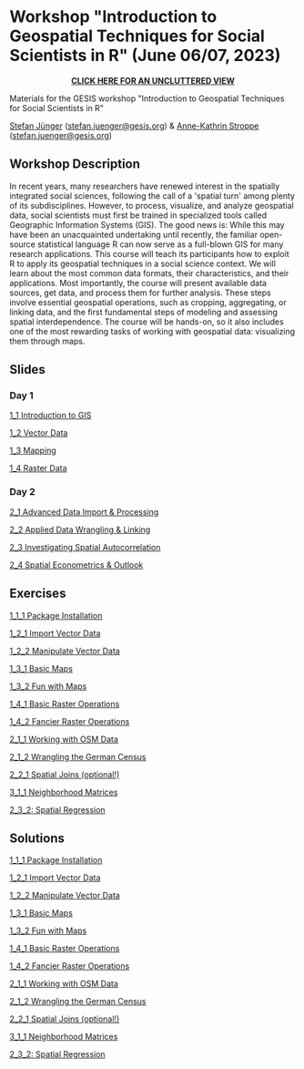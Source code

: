# Workshop "Introduction to Geospatial Techniques for Social Scientists in R" (June 06/07, 2023)

<p align=center>   
<a href="https://stefanjuenger.github.io/gesis-workshop-geospatial-techniques-R-2023/"><b>CLICK HERE FOR AN UNCLUTTERED VIEW</b></a> 
</p>

Materials for the GESIS workshop "Introduction to Geospatial Techniques for Social Scientists in R" 

[Stefan Jünger](https://stefanjuenger.github.io) (stefan.juenger@gesis.org) & [Anne-Kathrin Stroppe](stefan.juenger@gesis.org) (stefan.juenger@gesis.org)

## Workshop Description
In recent years, many researchers have renewed interest in the spatially integrated social sciences, following the call of a 'spatial turn' among plenty of its subdisciplines. However, to process, visualize, and analyze geospatial data, social scientists must first be trained in specialized tools called Geographic Information Systems (GIS). The good news is: While this may have been an unacquainted undertaking until recently, the familiar open-source statistical language R can now serve as a full-blown GIS for many research applications.
This course will teach its participants how to exploit R to apply its geospatial techniques in a social science context. We will learn about the most common data formats, their characteristics, and their applications. Most importantly, the course will present available data sources, get data, and process them for further analysis. These steps involve essential geospatial operations, such as cropping, aggregating, or linking data, and the first fundamental steps of modeling and assessing spatial interdependence. The course will be hands-on, so it also includes one of the most rewarding tasks of working with geospatial data: visualizing them through maps.

## Slides
### Day 1
[1_1 Introduction to GIS](https://stefanjuenger.github.io/gesis-workshop-geospatial-techniques-R-2023/slides/1_1_Introduction_GIS.html)

[1_2 Vector Data](https://stefanjuenger.github.io/gesis-workshop-geospatial-techniques-R-2023/slides/1_2_Vector_Data.html)

[1_3 Mapping](https://stefanjuenger.github.io/gesis-workshop-geospatial-techniques-R-2023/slides/1_3_Mapping.html)

[1_4 Raster Data](https://stefanjuenger.github.io/gesis-workshop-geospatial-techniques-R-2023/slides/1_4_Raster_Data.html)

### Day 2
[2_1 Advanced Data Import & Processing](https://stefanjuenger.github.io/gesis-workshop-geospatial-techniques-R-2023/slides/2_1_Advanced_Data_Import_Processing.html)

[2_2 Applied Data Wrangling & Linking](https://stefanjuenger.github.io/gesis-workshop-geospatial-techniques-R-2023/slides/2_2_Applied_Data_Wrangling.html)

[2_3 Investigating Spatial Autocorrelation](https://stefanjuenger.github.io/gesis-workshop-geospatial-techniques-R-2023/slides/2_3_Investigating_Spatial_Autocorrelation.html)

[2_4 Spatial Econometrics & Outlook](https://stefanjuenger.github.io/gesis-workshop-geospatial-techniques-R-2023/slides/2_4_Spatial_Econometrics_Outlook.html)



## Exercises
[1_1_1 Package Installation](https://stefanjuenger.github.io/gesis-workshop-geospatial-techniques-R-2023/exercises/1_1_1_Package_Installation.html)

[1_2_1 Import Vector Data](https://stefanjuenger.github.io/gesis-workshop-geospatial-techniques-R-2023/exercises/1_2_1_Import_Vector_Data.html)

[1_2_2 Manipulate Vector Data](https://stefanjuenger.github.io/gesis-workshop-geospatial-techniques-R-2023/exercises/1_2_1_Manipulate_Vector_Data.html)

[1_3_1 Basic Maps](https://stefanjuenger.github.io/gesis-workshop-geospatial-techniques-R-2023/exercises/1_3_1_Basic_Maps.html)

[1_3_2 Fun with Maps](https://stefanjuenger.github.io/gesis-workshop-geospatial-techniques-R-2023/exercises/1_3_2_Fun_with_Maps.html)

[1_4_1 Basic Raster Operations](https://stefanjuenger.github.io/gesis-workshop-geospatial-techniques-R-2023/exercises/1_4_1_Basic_Raster_Operations.html)

[1_4_2 Fancier Raster Operations](https://stefanjuenger.github.io/gesis-workshop-geospatial-techniques-R-2023/exercises/1_4_2_Fancier_Raster_Operations.html)

[2_1_1 Working with OSM Data](https://stefanjuenger.github.io/gesis-workshop-geospatial-techniques-R-2023/exercises/2_1_1_Working_with_OSM_Data.html)

[2_1_2 Wrangling the German Census](https://stefanjuenger.github.io/gesis-workshop-geospatial-techniques-R-2023/exercises/2_1_2_Wrangling_the_German_Census.html)

[2_2_1 Spatial Joins (optional!)](https://stefanjuenger.github.io/gesis-workshop-geospatial-techniques-R-2023/exercises/2_2_1_Spatial_Joins.html)

[3_1_1 Neighborhood Matrices](https://stefanjuenger.github.io/gesis-workshop-geospatial-techniques-R-2023/exercises/3_1_1_Neighborhood_Matrices.html)

[2_3_2: Spatial Regression](https://stefanjuenger.github.io/gesis-workshop-geospatial-techniques-R-2023/exercises/2_3_2_Spatial_Regression.html)

## Solutions
[1_1_1 Package Installation](https://stefanjuenger.github.io/gesis-workshop-geospatial-techniques-R-2023/solutions/1_1_1_Package_Installation.html)

[1_2_1 Import Vector Data](https://stefanjuenger.github.io/gesis-workshop-geospatial-techniques-R-2023/solutions/1_2_1_Import_Vector_Data.html)

[1_2_2 Manipulate Vector Data](https://stefanjuenger.github.io/gesis-workshop-geospatial-techniques-R-2023/solutions/1_2_1_Manipulate_Vector_Data.html)

[1_3_1 Basic Maps](https://stefanjuenger.github.io/gesis-workshop-geospatial-techniques-R-2023/solutions/1_3_1_Basic_Maps.html)

[1_3_2 Fun with Maps](https://stefanjuenger.github.io/gesis-workshop-geospatial-techniques-R-2023/solutions/1_3_2_Fun_with_Maps.html)

[1_4_1 Basic Raster Operations](https://stefanjuenger.github.io/gesis-workshop-geospatial-techniques-R-2023/solutions/1_4_1_Basic_Raster_Operations.html)

[1_4_2 Fancier Raster Operations](https://stefanjuenger.github.io/gesis-workshop-geospatial-techniques-R-2023/solutions/1_4_2_Fancier_Raster_Operations.html)

[2_1_1 Working with OSM Data](https://stefanjuenger.github.io/gesis-workshop-geospatial-techniques-R-2023/solutions/2_1_1_Working_with_OSM_Data.html)

[2_1_2 Wrangling the German Census](https://stefanjuenger.github.io/gesis-workshop-geospatial-techniques-R-2023/solutions/2_1_2_Wrangling_the_German_Census.html)

[2_2_1 Spatial Joins (optional!)](https://stefanjuenger.github.io/gesis-workshop-geospatial-techniques-R-2023/solutions/2_2_1_Spatial_Joins.html)

[3_1_1 Neighborhood Matrices](https://stefanjuenger.github.io/gesis-workshop-geospatial-techniques-R-2023/solutions/3_1_1_Neighborhood_Matrices.html)

[2_3_2: Spatial Regression](https://stefanjuenger.github.io/gesis-workshop-geospatial-techniques-R-2023/solutions/2_3_2_Spatial_Regression.html)

